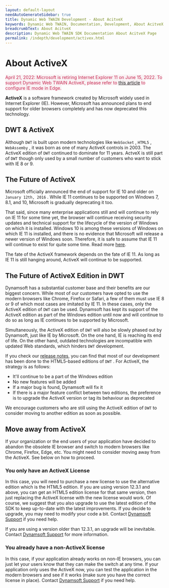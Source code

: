```yaml
---
layout: default-layout
needAutoGenerateSidebar: true
title: Dynamic Web TWAIN Development - About AcitveX
keywords: Dynamic Web TWAIN, Documentation, Development, About AcitveX
breadcrumbText: About AcitveX
description: Dynamic Web TWAIN SDK Documentation About AcitveX Page
permalink: /indepth/development/activex.html
---
```


# About ActiveX

<span style="background-color:#f9f2f4; color:#c7254e">April 21, 2022: Microsoft is retiring Internet Explorer 11 on June 15, 2022. To support Dynamic Web TWAIN ActiveX, please refer to <a href="{{site.faq}}activeX-in-Edge-IE-mode.html" target="_blank">this article</a> to configure IE mode in Edge.</span>

**ActiveX** is a software framework created by Microsoft widely used in Internet Explorer (IE). However, Microsoft has announced plans to end support for older browsers completely and has now deprecated this technology.

## DWT & ActiveX

Although `DWT` is built upon modern technologies like `WebSocket` , `HTML5` , `WebAssemby` , it was born as one of many ActiveX controls in 2003. The ActiveX edition of `DWT` continued to dominate for 11 years. ActveX is still part of `DWT` though only used by a small number of customers who want to stick with IE 8 or 9.

## The Future of ActiveX

Microsoft officially announced the end of support for IE 10 and older on `January 12th, 2016` . While IE 11 continues to be supported on Windows 7, 8.1, and 10, Microsoft is gradually deprecating it too.

That said, since many enterprise applications still and will continue to rely on IE 11 for some time yet, the browser will continue receiving security updates and technical support for the lifecycle of the version of Windows on which it is installed. Windows 10 is among these versions of Windows on which IE 11 is installed, and there is no evidence that Microsoft will release a newer version of Windows soon. Therefore, it is safe to assume that IE 11 will continue to exist for quite some time. Read more [here](https://docs.microsoft.com/en-us/lifecycle/faq/internet-explorer-microsoft-edge).

The fate of the ActiveX framework depends on the fate of IE 11. As long as IE 11 is still hanging around, ActiveX will continue to be supported.

## The Future of ActiveX Edition in DWT

Dynamsoft has a substantial customer base and their benefits are our biggest concern. While most of our customers have opted to use the modern browsers like Chrome, Firefox or Safari, a few of them must use IE 8 or 9 of which most cases are imitated by IE 11. In these cases, only the ActiveX edition of `DWT` can be used. Dynamsoft has kept its support of the ActiveX edition as part of the Windows edition until now and will continue to do so as long as IE continues to be supported by Microsoft.

Simultaneously, the ActiveX edition of `DWT` will also be slowly phased out by Dynamsoft, just like IE by Microsoft. On the one hand, IE is reaching its end of life. On the other hand, outdated technologies are incompatible with updated Web standards, which hinders `DWT` development.

If you check our [release notes]({{site.info}}schedule/stable.html), you can find that most of our development has been done to the HTML5-based editions of `DWT` . For ActiveX, the strategy is as follows:

* It'll continue to be a part of the Windows edition
* No new features will be added
* If a major bug is found, Dynamsoft will fix it
* If there is a major feature conflict between two editions, the preference is to upgrade the ActiveX version or tag its behaviour as deprecated

We encourage customers who are still using the ActiveX edition of `DWT` to consider moving to another edition as soon as possible.

## Move away from ActiveX

If your organization or the end users of your application have decided to abandon the obsolete IE browser and switch to modern browsers like Chrome, Firefox, Edge, etc. You might need to consider moving away from the ActiveX. See below on how to proceed.

### You only have an ActiveX License

In this case, you will need to purchase a new license to use the alternative edition which is the HTML5 edition. If you are using version 12.3.1 and above, you can get an HTML5 edition license for that same version, then just replacing the ActiveX license with the new license would work. Of course, we suggest that you also upgrade to use the latest edition of the SDK to keep up-to-date with the latest improvements. If you decide to upgrade, you may need to modify your code a bit. Contact [Dynamsoft Support]({{site.about}}getsupport.html) if you need help.

If you are using a version older than 12.3.1, an upgrade will be inevitable. Contact [Dynamsoft Support]({{site.about}}getsupport.html) for more information.

### You already have a non-ActiveX license

In this case, if your application already works on non-IE browsers, you can just let your users know that they can make the switch at any time. If your application only uses the ActiveX now, you can test the application in the modern browsers and see if it works (make sure you have the correct license in place). Contact [Dynamsoft Support]({{site.about}}getsupport.html) if you need help.
